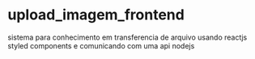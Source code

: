 # upload_imagem_frontend
sistema para conhecimento em transferencia de arquivo usando reactjs styled components e comunicando com uma api nodejs 

